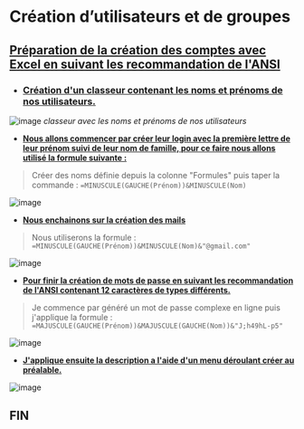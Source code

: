 # Création d’utilisateurs et de groupes

## <ins>Préparation de la création des comptes avec Excel en suivant les recommandation de l'ANSI<ins> 

- ### <ins>Création d'un classeur contenant les noms et prénoms de nos utilisateurs<ins>.

![image](https://user-images.githubusercontent.com/95431446/167416076-292261f5-c944-4c0f-a403-2ef6e6c885e1.png)
_classeur avec les noms et prénoms de nos utilisateurs_

- <ins>**Nous allons commencer par créer leur login avec la première lettre de leur prénom suivi de leur nom de famille, pour ce faire nous allons utilisé la formule suivante :**<ins>

> Créer des noms définie depuis la colonne "Formules" puis taper la commande : 
``` =MINUSCULE(GAUCHE(Prénom))&MINUSCULE(Nom) ```

![image](https://user-images.githubusercontent.com/95431446/167423269-dd8e5041-d1b0-4967-83e6-4fae06fa5e4b.png)

- <ins>**Nous enchainons sur la création des mails**<ins> 

> Nous utiliserons la formule : ``` =MINUSCULE(GAUCHE(Prénom))&MINUSCULE(Nom)&"@gmail.com" ```

![image](https://user-images.githubusercontent.com/95431446/167423697-324879db-7c53-42d5-ac05-dcf6e215b725.png)

- <ins>**Pour finir la création de mots de passe en suivant les recommandation de l'ANSI contenant 12 caractères de types différents.**<ins> 

> Je commence par généré un mot de passe complexe en ligne puis j'applique la formule : 
``` =MAJUSCULE(GAUCHE(Prénom))&MAJUSCULE(GAUCHE(Nom))&"J;h49hL-p5" ```

![image](https://user-images.githubusercontent.com/95431446/167425447-bab90f6c-6488-488e-9cb7-4b49794ec105.png)

- <ins>**J'applique ensuite la description a l'aide d'un menu déroulant créer au préalable.**<ins>

![image](https://user-images.githubusercontent.com/95431446/167430144-3dcdbcbb-0dcf-4bee-bc81-b6b5b40fd59b.png)

  ## FIN

